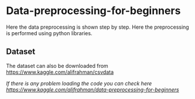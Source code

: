 # Data-preprocessing-for-beginners
Here the data preprocessing is shown step by step. Here the preprocessing is performed using python libraries.

## Dataset 
The dataset can also be downloaded from https://www.kaggle.com/alifrahman/csvdata


*If there is any problem loading the code you can check here https://www.kaggle.com/alifrahman/data-preprocessing-for-beginners*
